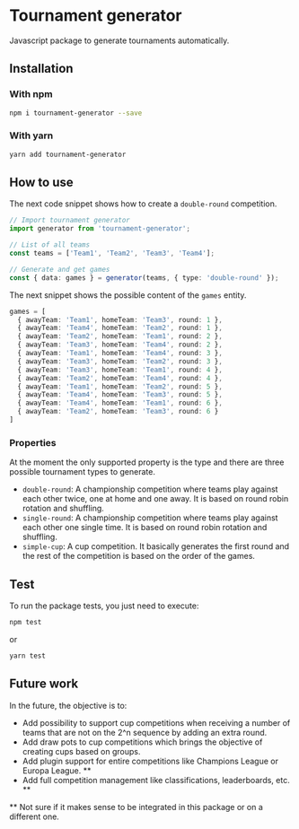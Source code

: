 # Tournament generator

Javascript package to generate tournaments automatically.

## Installation

### With npm

```sh
npm i tournament-generator --save
```

### With yarn

```sh
yarn add tournament-generator
```

## How to use

The next code snippet shows how to create a `double-round` competition.

```ts
// Import tournament generator
import generator from 'tournament-generator';

// List of all teams
const teams = ['Team1', 'Team2', 'Team3', 'Team4'];

// Generate and get games
const { data: games } = generator(teams, { type: 'double-round' });
```

The next snippet shows the possible content of the `games` entity.

```ts
games = [
  { awayTeam: 'Team1', homeTeam: 'Team3', round: 1 },
  { awayTeam: 'Team4', homeTeam: 'Team2', round: 1 },
  { awayTeam: 'Team2', homeTeam: 'Team1', round: 2 },
  { awayTeam: 'Team3', homeTeam: 'Team4', round: 2 },
  { awayTeam: 'Team1', homeTeam: 'Team4', round: 3 },
  { awayTeam: 'Team3', homeTeam: 'Team2', round: 3 },
  { awayTeam: 'Team3', homeTeam: 'Team1', round: 4 },
  { awayTeam: 'Team2', homeTeam: 'Team4', round: 4 },
  { awayTeam: 'Team1', homeTeam: 'Team2', round: 5 },
  { awayTeam: 'Team4', homeTeam: 'Team3', round: 5 },
  { awayTeam: 'Team4', homeTeam: 'Team1', round: 6 },
  { awayTeam: 'Team2', homeTeam: 'Team3', round: 6 }
]
```

### Properties

At the moment the only supported property is the type and there are three possible tournament types to generate.

- `double-round`: A championship competition where teams play against each other twice, one at home and one away. It is based on round robin rotation and shuffling.
- `single-round`: A championship competition where teams play against each other one single time. It is based on round robin rotation and shuffling.
- `simple-cup`: A cup competition. It basically generates the first round and the rest of the competition is based on the order of the games.

## Test

To run the package tests, you just need to execute:

```sh
npm test
```
or
```sh
yarn test
```

## Future work

In the future, the objective is to:
- Add possibility to support cup competitions when receiving a number of teams that are not on the 2^n sequence by adding an extra round.
- Add draw pots to cup competitions which brings the objective of creating cups based on groups.
- Add plugin support for entire competitions like Champions League or Europa League. **
- Add full competition management like classifications, leaderboards, etc. **

** Not sure if it makes sense to be integrated in this package or on a different one.